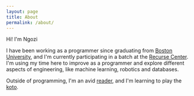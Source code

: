 ```yaml
---
layout: page
title: About
permalink: /about/
---
```


Hi! I'm Ngozi

I have been working as a programmer since graduating from [Boston University](http://www.bu.edu/eng/), and I'm currently participating in a batch at the [Recurse Center](https://www.recurse.com). I'm using my time here to improve as a programmer and explore different aspects of engineering, like machine learning, robotics and databases.

Outside of programming, I'm an avid [reader](https://www.goodreads.com/review/list/39266582-nwogwugwu?shelf=read&sort=date_added), and I'm learning to play the [koto](https://en.wikipedia.org/wiki/Koto_(instrument)).